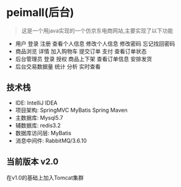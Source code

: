 # peimall(后台)
> 这是一个用java实现的一个仿京东电商网站,主要实现了以下功能
* 用户 登录 注册 查看个人信息 修改个人信息 修改密码 忘记找回密码
* 商品浏览 详情 加入购物车  提交订单 支付 查看订单状态 
* 后台管理员 登录 授权 商品上下架 查看订单信息 安排发货
* 后台交易数据量 统计 分析 实时查看  

## 技术栈    
- IDE: IntelliJ IDEA 
- 项目架构: SpringMVC MyBatis Spring Maven
- 主数据库: Mysql5.7
- 辅数据库: redis3.2
- 数据库访问层: MyBatis
- 消息中间件: RabbitMQ/3.6.10
## 当前版本 v2.0
在v1.0的基础上加入Tomcat集群